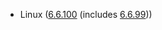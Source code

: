 - Linux ([6.6.100](https://lwn.net/Articles/1031284) (includes [6.6.99](https://git.kernel.org/pub/scm/linux/kernel/git/stable/linux.git/tag/?h=v6.6.99)))

